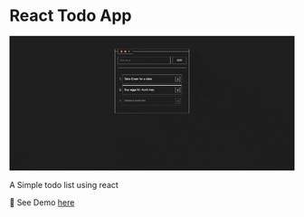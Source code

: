 # React Todo App

![demo](screenshots/todo.gif)

A Simple todo list using react

👀 See Demo [here](https://A5H1Q.github.io/React-Todo-App/)
